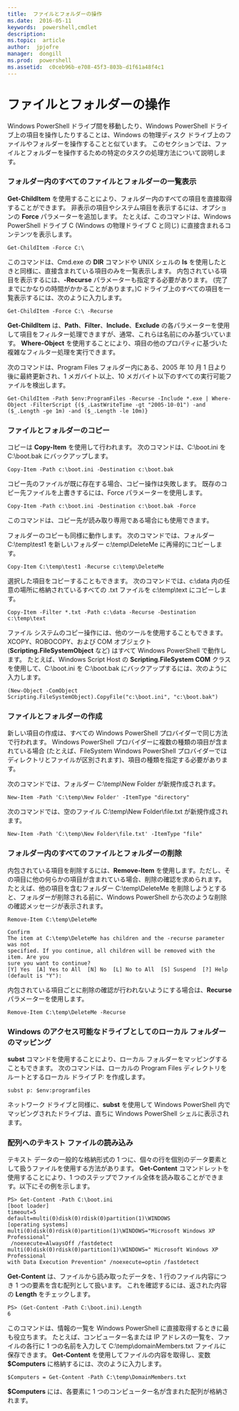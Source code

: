 ```yaml
---
title:  ファイルとフォルダーの操作
ms.date:  2016-05-11
keywords:  powershell,cmdlet
description:  
ms.topic:  article
author:  jpjofre
manager:  dongill
ms.prod:  powershell
ms.assetid:  c0ceb96b-e708-45f3-803b-d1f61a48f4c1
---
```


# ファイルとフォルダーの操作
Windows PowerShell ドライブ間を移動したり、Windows PowerShell ドライブ上の項目を操作したりすることは、Windows の物理ディスク ドライブ上のファイルやフォルダーを操作することと似ています。 このセクションでは、ファイルとフォルダーを操作するための特定のタスクの処理方法について説明します。

### フォルダー内のすべてのファイルとフォルダーの一覧表示
**Get-ChildItem** を使用することにより、フォルダー内のすべての項目を直接取得することができます。 非表示の項目やシステム項目を表示するには、オプションの **Force** パラメーターを追加します。 たとえば、このコマンドは、Windows PowerShell ドライブ C (Windows の物理ドライブ C と同じ) に直接含まれるコンテンツを表示します。

```
Get-ChildItem -Force C:\
```

このコマンドは、Cmd.exe の **DIR** コマンドや UNIX シェルの **ls** を使用したときと同様に、直接含まれている項目のみを一覧表示します。 内包されている項目を表示するには、**-Recurse** パラメーターも指定する必要があります。 (完了までにかなりの時間がかかることがあります。)C ドライブ上のすべての項目を一覧表示するには、次のように入力します。

```
Get-ChildItem -Force C:\ -Recurse
```

**Get-ChildItem** は、**Path**、**Filter**、**Include**、**Exclude** の各パラメーターを使用して項目をフィルター処理できますが、通常、これらは名前にのみ基づいています。 **Where-Object** を使用することにより、項目の他のプロパティに基づいた複雑なフィルター処理を実行できます。

次のコマンドは、Program Files フォルダー内にある、2005 年 10 月 1 日より後に最終更新され、1 メガバイト以上、10 メガバイト以下のすべての実行可能ファイルを検出します。

```
Get-ChildItem -Path $env:ProgramFiles -Recurse -Include *.exe | Where-Object -FilterScript {($_.LastWriteTime -gt "2005-10-01") -and ($_.Length -ge 1m) -and ($_.Length -le 10m)}
```

### ファイルとフォルダーのコピー
コピーは **Copy-Item** を使用して行われます。 次のコマンドは、C:\boot.ini を C:\boot.bak にバックアップします。

```
Copy-Item -Path c:\boot.ini -Destination c:\boot.bak
```

コピー先のファイルが既に存在する場合、コピー操作は失敗します。 既存のコピー先ファイルを上書きするには、Force パラメーターを使用します。

```
Copy-Item -Path c:\boot.ini -Destination c:\boot.bak -Force
```

このコマンドは、コピー先が読み取り専用である場合にも使用できます。

フォルダーのコピーも同様に動作します。 次のコマンドでは、フォルダー C:\temp\test1 を新しいフォルダー c:\temp\DeleteMe に再帰的にコピーします。

```
Copy-Item C:\temp\test1 -Recurse c:\temp\DeleteMe
```

選択した項目をコピーすることもできます。 次のコマンドでは、c:\data 内の任意の場所に格納されているすべての .txt ファイルを c:\temp\text にコピーします。

```
Copy-Item -Filter *.txt -Path c:\data -Recurse -Destination c:\temp\text
```

ファイル システムのコピー操作には、他のツールを使用することもできます。 XCOPY、ROBOCOPY、および COM オブジェクト (**Scripting.FileSystemObject** など) はすべて Windows PowerShell で動作します。 たとえば、Windows Script Host の **Scripting.FileSystem COM** クラスを使用して、C:\boot.ini を C:\boot.bak にバックアップするには、次のように入力します。

```
(New-Object -ComObject Scripting.FileSystemObject).CopyFile("c:\boot.ini", "c:\boot.bak")
```

### ファイルとフォルダーの作成
新しい項目の作成は、すべての Windows PowerShell プロバイダーで同じ方法で行われます。 Windows PowerShell プロバイダーに複数の種類の項目が含まれている場合 (たとえば、FileSystem Windows PowerShell プロバイダーではディレクトリとファイルが区別されます)、項目の種類を指定する必要があります。

次のコマンドでは、フォルダー C:\temp\New Folder が新規作成されます。

```
New-Item -Path 'C:\temp\New Folder' -ItemType "directory"
```

次のコマンドでは、空のファイル C:\temp\New Folder\file.txt が新規作成されます。

```
New-Item -Path 'C:\temp\New Folder\file.txt' -ItemType "file"
```

### フォルダー内のすべてのファイルとフォルダーの削除
内包されている項目を削除するには、**Remove-Item** を使用します。ただし、その項目に他の何らかの項目が含まれている場合、削除の確認を求められます。 たとえば、他の項目を含むフォルダー C:\temp\DeleteMe を削除しようとすると、フォルダーが削除される前に、Windows PowerShell から次のような削除の確認メッセージが表示されます。

```
Remove-Item C:\temp\DeleteMe

Confirm
The item at C:\temp\DeleteMe has children and the -recurse parameter was not
specified. If you continue, all children will be removed with the item. Are you
sure you want to continue?
[Y] Yes  [A] Yes to All  [N] No  [L] No to All  [S] Suspend  [?] Help
(default is "Y"):
```

内包されている項目ごとに削除の確認が行われないようにする場合は、**Recurse** パラメーターを使用します。

```
Remove-Item C:\temp\DeleteMe -Recurse
```

### Windows のアクセス可能なドライブとしてのローカル フォルダーのマッピング
**subst** コマンドを使用することにより、ローカル フォルダーをマッピングすることもできます。 次のコマンドは、ローカルの Program Files ディレクトリをルートとするローカル ドライブ P: を作成します。

```
subst p: $env:programfiles
```

ネットワーク ドライブと同様に、**subst** を使用して Windows PowerShell 内でマッピングされたドライブは、直ちに Windows PowerShell シェルに表示されます。

### 配列へのテキスト ファイルの読み込み
テキスト データの一般的な格納形式の 1 つに、個々の行を個別のデータ要素として扱うファイルを使用する方法があります。 **Get-Content** コマンドレットを使用することにより、1 つのステップでファイル全体を読み取ることができます。以下にその例を示します。

```
PS> Get-Content -Path C:\boot.ini
[boot loader]
timeout=5
default=multi(0)disk(0)rdisk(0)partition(1)\WINDOWS
[operating systems]
multi(0)disk(0)rdisk(0)partition(1)\WINDOWS="Microsoft Windows XP Professional"
 /noexecute=AlwaysOff /fastdetect
multi(0)disk(0)rdisk(0)partition(1)\WINDOWS=" Microsoft Windows XP Professional 
with Data Execution Prevention" /noexecute=optin /fastdetect
```

**Get-Content** は、ファイルから読み取ったデータを、1 行のファイル内容につき 1 つの要素を含む配列として扱います。 これを確認するには、返された内容の **Length** をチェックします。

```
PS> (Get-Content -Path C:\boot.ini).Length
6
```

このコマンドは、情報の一覧を Windows PowerShell に直接取得するときに最も役立ちます。 たとえば、コンピューター名または IP アドレスの一覧を、ファイルの各行に 1 つの名前を入力して C:\temp\domainMembers.txt ファイルに保存できます。 **Get-Content** を使用してファイルの内容を取得し、変数 **$Computers** に格納するには、次のように入力します。

```
$Computers = Get-Content -Path C:\temp\DomainMembers.txt
```

**$Computers** には、各要素に 1 つのコンピューター名が含まれた配列が格納されます。



<!--HONumber=May16_HO2-->


